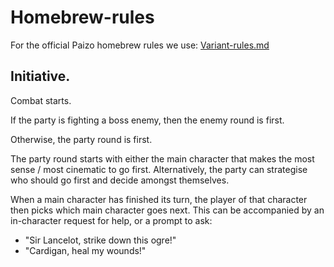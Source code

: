 # Homebrew-rules

For the official Paizo homebrew rules we use: [Variant-rules.md](Variant-rules.md)

## Initiative.

Combat starts.

If the party is fighting a boss enemy, then the enemy round is first.

Otherwise, the party round is first.

The party round starts with either the main character that makes the most sense / most cinematic to go first.
Alternatively, the party can strategise who should go first and decide amongst themselves.

When a main character has finished its turn, the player of that character then picks which main character goes next.
This can be accompanied by an in-character request for help, or a prompt to ask:
- "Sir Lancelot, strike down this ogre!"
- "Cardigan, heal my wounds!"
